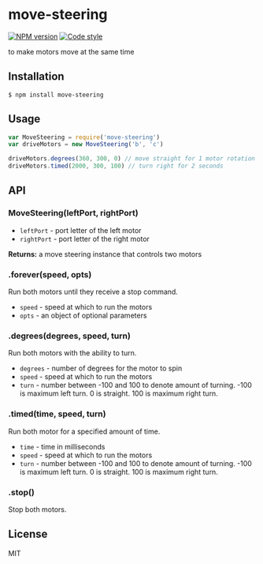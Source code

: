 
# move-steering

[![NPM version][npm-image]][npm-url]
[![Code style][standard-image]][standard-url]

to make motors move at the same time

## Installation

    $ npm install move-steering

## Usage

```js
var MoveSteering = require('move-steering')
var driveMotors = new MoveSteering('b', 'c')

driveMotors.degrees(360, 300, 0) // move straight for 1 motor rotation
driveMotors.timed(2000, 300, 100) // turn right for 2 seconds
```

## API

### MoveSteering(leftPort, rightPort)


- `leftPort` - port letter of the left motor
- `rightPort` - port letter of the right motor

**Returns:** a move steering instance that controls two motors

### .forever(speed, opts)
Run both motors until they receive a stop command.

- `speed` - speed at which to run the motors
- `opts` - an object of optional parameters

### .degrees(degrees, speed, turn)
Run both motors with the ability to turn.

- `degrees` - number of degrees for the motor to spin
- `speed` - speed at which to run the motors
- `turn` - number between -100 and 100 to denote amount of turning. -100 is maximum left turn. 0 is straight. 100 is maximum right turn.

### .timed(time, speed, turn)
Run both motor for a specified amount of time.

  - `time` - time in milliseconds
  - `speed` - speed at which to run the motors
  - `turn` - number between -100 and 100 to denote amount of turning. -100 is maximum left turn. 0 is straight. 100 is maximum right turn.



### .stop()
Stop both motors.


## License

MIT

[standard-image]: https://img.shields.io/badge/code%20style-standard-brightgreen.svg?style=flat
[standard-url]: https://github.com/feross/standard
[npm-image]: https://img.shields.io/npm/v/move-steering.svg?style=flat-square
[npm-url]: https://npmjs.org/package/move-steering
